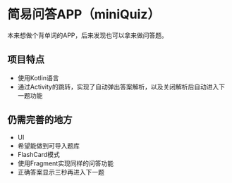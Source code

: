 # 简易问答APP（miniQuiz）
本来想做个背单词的APP，后来发现也可以拿来做问答题。

## 项目特点
- 使用Kotlin语言
- 通过Activity的跳转，实现了自动弹出答案解析，以及关闭解析后自动进入下一题功能

## 仍需完善的地方
- UI
- 希望能做到可导入题库
- FlashCard模式
- 使用Fragment实现同样的问答功能
- 正确答案显示三秒再进入下一题

